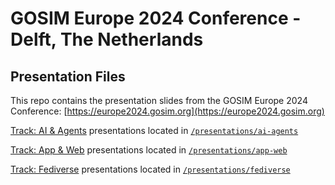 # GOSIM Europe 2024 Conference - Delft, The Netherlands

## Presentation Files

This repo contains the presentation slides from the GOSIM Europe 2024 Conference:
[https://europe2024.gosim.org](https://europe2024.gosim.org)

[Track: AI & Agents](https://europe2024.gosim.org/schedule#ai-agents) presentations located in
[`/presentations/ai-agents`](https://github.com/gosimfoundation/europe2024/tree/main/presentations/ai-agents)

[Track: App & Web](https://europe2024.gosim.org/schedule#mobile-and-web-app)
presentations located in
[`/presentations/app-web`](https://github.com/gosimfoundation/europe2024/tree/main/presentations/app-web)

[Track: Fediverse](https://europe2024.gosim.org/schedule#fediverse)
presentations located in
[`/presentations/fediverse`](https://github.com/gosimfoundation/europe2024/tree/main/presentations/fediverse)